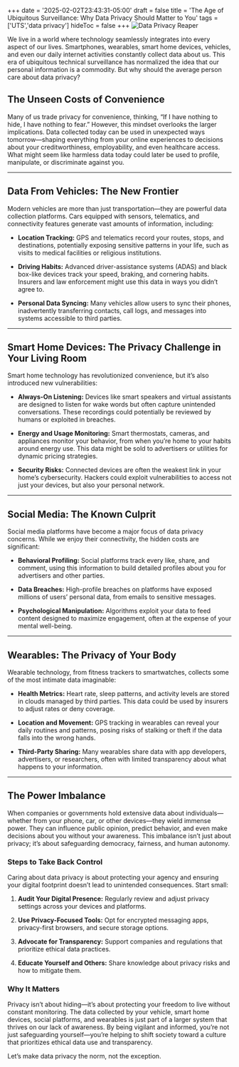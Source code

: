 +++
date = '2025-02-02T23:43:31-05:00'
draft = false
title = 'The Age of Ubiquitous Surveillance: Why Data Privacy Should Matter to You'
tags = ['UTS','data privacy']
hideToc = false
+++
![Data Privacy Reaper](https://blog.shattersec.com/content/images/20250127002121-1733504353470.png)

We live in a world where technology seamlessly integrates into every aspect of our lives. Smartphones, wearables, smart home devices, vehicles, and even our daily internet activities constantly collect data about us. This era of ubiquitous technical surveillance has normalized the idea that our personal information is a commodity. But why should the average person care about data privacy? 

## The Unseen Costs of Convenience

Many of us trade privacy for convenience, thinking, “If I have nothing to hide, I have nothing to fear.” However, this mindset overlooks the larger implications. Data collected today can be used in unexpected ways tomorrow—shaping everything from your online experiences to decisions about your creditworthiness, employability, and even healthcare access. What might seem like harmless data today could later be used to profile, manipulate, or discriminate against you.

----------

## Data From Vehicles: The New Frontier

Modern vehicles are more than just transportation—they are powerful data collection platforms. Cars equipped with sensors, telematics, and connectivity features generate vast amounts of information, including: 

- **Location Tracking:** GPS and telematics record your routes, stops, and destinations, potentially exposing sensitive patterns in your life, such as visits to medical facilities or religious institutions. 

- **Driving Habits:** Advanced driver-assistance systems (ADAS) and black box-like devices track your speed, braking, and cornering habits. Insurers and law enforcement might use this data in ways you didn’t agree to. 

- **Personal Data Syncing:** Many vehicles allow users to sync their phones, inadvertently transferring contacts, call logs, and messages into systems accessible to third parties. 

----------

## Smart Home Devices: The Privacy Challenge in Your Living Room

Smart home technology has revolutionized convenience, but it’s also introduced new vulnerabilities: 

- **Always-On Listening:** Devices like smart speakers and virtual assistants are designed to listen for wake words but often capture unintended conversations. These recordings could potentially be reviewed by humans or exploited in breaches. 

- **Energy and Usage Monitoring:** Smart thermostats, cameras, and appliances monitor your behavior, from when you’re home to your habits around energy use. This data might be sold to advertisers or utilities for dynamic pricing strategies. 

- **Security Risks:** Connected devices are often the weakest link in your home’s cybersecurity. Hackers could exploit vulnerabilities to access not just your devices, but also your personal network. 

----------

## Social Media: The Known Culprit

Social media platforms have become a major focus of data privacy concerns. While we enjoy their connectivity, the hidden costs are significant: 

- **Behavioral Profiling:** Social platforms track every like, share, and comment, using this information to build detailed profiles about you for advertisers and other parties. 

- **Data Breaches:** High-profile breaches on platforms have exposed millions of users’ personal data, from emails to sensitive messages. 

- **Psychological Manipulation:** Algorithms exploit your data to feed content designed to maximize engagement, often at the expense of your mental well-being. 

----------

## Wearables: The Privacy of Your Body

Wearable technology, from fitness trackers to smartwatches, collects some of the most intimate data imaginable: 

- **Health Metrics:** Heart rate, sleep patterns, and activity levels are stored in clouds managed by third parties. This data could be used by insurers to adjust rates or deny coverage. 

- **Location and Movement:** GPS tracking in wearables can reveal your daily routines and patterns, posing risks of stalking or theft if the data falls into the wrong hands. 

- **Third-Party Sharing:** Many wearables share data with app developers, advertisers, or researchers, often with limited transparency about what happens to your information. 

----------

## The Power Imbalance

When companies or governments hold extensive data about individuals—whether from your phone, car, or other devices—they wield immense power. They can influence public opinion, predict behavior, and even make decisions about you without your awareness. This imbalance isn’t just about privacy; it’s about safeguarding democracy, fairness, and human autonomy. 

### Steps to Take Back Control

Caring about data privacy is about protecting your agency and ensuring your digital footprint doesn’t lead to unintended consequences. Start small: 

1. **Audit Your Digital Presence:** Regularly review and adjust privacy settings across your devices and platforms. 

2. **Use Privacy-Focused Tools:** Opt for encrypted messaging apps, privacy-first browsers, and secure storage options. 

3. **Advocate for Transparency:** Support companies and regulations that prioritize ethical data practices. 

4. **Educate Yourself and Others:** Share knowledge about privacy risks and how to mitigate them.

### Why It Matters

Privacy isn’t about hiding—it’s about protecting your freedom to live without constant monitoring. The data collected by your vehicle, smart home devices, social platforms, and wearables is just part of a larger system that thrives on our lack of awareness. By being vigilant and informed, you’re not just safeguarding yourself—you’re helping to shift society toward a culture that prioritizes ethical data use and transparency.

Let’s make data privacy the norm, not the exception.